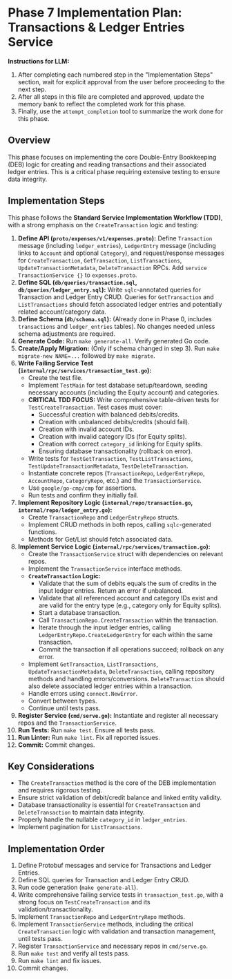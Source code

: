 # Phase 7 Implementation Plan: Transactions & Ledger Entries Service

**Instructions for LLM:**
1. After completing each numbered step in the "Implementation Steps" section, wait for explicit approval from the user before proceeding to the next step.
2. After all steps in this file are completed and approved, update the memory bank to reflect the completed work for this phase.
3. Finally, use the `attempt_completion` tool to summarize the work done for this phase.

## Overview

This phase focuses on implementing the core Double-Entry Bookkeeping (DEB) logic for creating and reading transactions and their associated ledger entries. This is a critical phase requiring extensive testing to ensure data integrity.

## Implementation Steps

This phase follows the **Standard Service Implementation Workflow (TDD)**, with a strong emphasis on the `CreateTransaction` logic and testing:

1. **Define API (`proto/expenses/v1/expenses.proto`):** Define `Transaction` message (including `ledger_entries`), `LedgerEntry` message (including links to `Account` and optional `Category`), and request/response messages for `CreateTransaction`, `GetTransaction`, `ListTransactions`, `UpdateTransactionMetadata`, `DeleteTransaction` RPCs. Add `service TransactionService {}` to `expenses.proto`.
2. **Define SQL (`db/queries/transaction.sql`, `db/queries/ledger_entry.sql`):** Write `sqlc`-annotated queries for Transaction and Ledger Entry CRUD. Queries for `GetTransaction` and `ListTransactions` should fetch associated ledger entries and potentially related account/category data.
3. **Define Schema (`db/schema.sql`):** (Already done in Phase 0, includes `transactions` and `ledger_entries` tables). No changes needed unless schema adjustments are required.
4. **Generate Code:** Run `make generate-all`. Verify generated Go code.
5. **Create/Apply Migration:** (Only if schema changed in step 3). Run `make migrate-new NAME=...` followed by `make migrate`.
6. **Write Failing Service Test (`internal/rpc/services/transaction_test.go`):**
    * Create the test file.
    * Implement `TestMain` for test database setup/teardown, seeding necessary accounts (including the Equity account) and categories.
    * **CRITICAL TDD FOCUS:** Write comprehensive table-driven tests for `TestCreateTransaction`. Test cases must cover:
        * Successful creation with balanced debits/credits.
        * Creation with unbalanced debits/credits (should fail).
        * Creation with invalid account IDs.
        * Creation with invalid category IDs (for Equity splits).
        * Creation with correct `category_id` linking for Equity splits.
        * Ensuring database transactionality (rollback on error).
    * Write tests for `TestGetTransaction`, `TestListTransactions`, `TestUpdateTransactionMetadata`, `TestDeleteTransaction`.
    * Instantiate concrete repos (`TransactionRepo`, `LedgerEntryRepo`, `AccountRepo`, `CategoryRepo`, etc.) and the `TransactionService`.
    * Use `google/go-cmp/cmp` for assertions.
    * Run tests and confirm they initially fail.
7. **Implement Repository Logic (`internal/repo/transaction.go`, `internal/repo/ledger_entry.go`):**
    * Create `TransactionRepo` and `LedgerEntryRepo` structs.
    * Implement CRUD methods in both repos, calling `sqlc`-generated functions.
    * Methods for Get/List should fetch associated data.
8. **Implement Service Logic (`internal/rpc/services/transaction.go`):**
    * Create the `TransactionService` struct with dependencies on relevant repos.
    * Implement the `TransactionService` interface methods.
    * **`CreateTransaction` Logic:**
        * Validate that the sum of debits equals the sum of credits in the input ledger entries. Return an error if unbalanced.
        * Validate that all referenced account and category IDs exist and are valid for the entry type (e.g., category only for Equity splits).
        * Start a database transaction.
        * Call `TransactionRepo.CreateTransaction` within the transaction.
        * Iterate through the input ledger entries, calling `LedgerEntryRepo.CreateLedgerEntry` for each within the same transaction.
        * Commit the transaction if all operations succeed; rollback on any error.
    * Implement `GetTransaction`, `ListTransactions`, `UpdateTransactionMetadata`, `DeleteTransaction`, calling repository methods and handling errors/conversions. `DeleteTransaction` should also delete associated ledger entries within a transaction.
    * Handle errors using `connect.NewError`.
    * Convert between types.
    * Continue until tests pass.
9. **Register Service (`cmd/serve.go`):** Instantiate and register all necessary repos and the `TransactionService`.
10. **Run Tests:** Run `make test`. Ensure all tests pass.
11. **Run Linter:** Run `make lint`. Fix all reported issues.
12. **Commit:** Commit changes.

## Key Considerations

* The `CreateTransaction` method is the core of the DEB implementation and requires rigorous testing.
* Ensure strict validation of debit/credit balance and linked entity validity.
* Database transactionality is essential for `CreateTransaction` and `DeleteTransaction` to maintain data integrity.
* Properly handle the nullable `category_id` in `ledger_entries`.
* Implement pagination for `ListTransactions`.

## Implementation Order

1. Define Protobuf messages and service for Transactions and Ledger Entries.
2. Define SQL queries for Transaction and Ledger Entry CRUD.
3. Run code generation (`make generate-all`).
4. Write comprehensive failing service tests in `transaction_test.go`, with a strong focus on `TestCreateTransaction` and its validation/transactionality.
5. Implement `TransactionRepo` and `LedgerEntryRepo` methods.
6. Implement `TransactionService` methods, including the critical `CreateTransaction` logic with validation and transaction management, until tests pass.
7. Register `TransactionService` and necessary repos in `cmd/serve.go`.
8. Run `make test` and verify all tests pass.
9. Run `make lint` and fix issues.
10. Commit changes.
